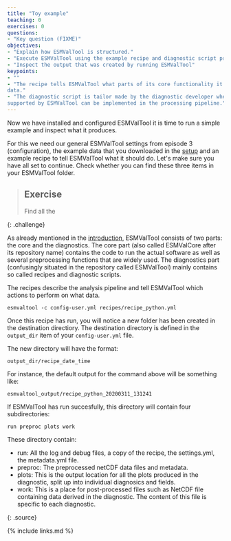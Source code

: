 ```yaml
---
title: "Toy example"
teaching: 0
exercises: 0
questions:
- "Key question (FIXME)"
objectives:
- "Explain how ESMValTool is structured."
- "Execute ESMValTool using the example recipe and diagnostic script provided."
- "Inspect the output that was created by running ESMValTool"
keypoints:
- ""
- "The recipe tells ESMValTool what parts of its core functionality it should run and on what
data."
- "The diagnostic script is tailor made by the diagnostic developer where functionalities not
supported by ESMValTool can be implemented in the processing pipeline."
---
```

Now we have installed and configured ESMValTool it is time to run a simple example and inspect
what it produces.

For this we need our general ESMValTool settings from episode 3 (configuration), the example data
that you downloaded in the
[setup](https://escience-academy.github.io/lesson-esmvaltool/setup.html) and an example recipe to
tell ESMValTool what it should do. Let's make sure you have all set to continue. Check whether
you can find these three items in your ESMValTool folder.

> ## Exercise
>
> Find all the
>
{: .challenge}


As already mentioned in the
[introduction](https://escience-academy.github.io/lesson-esmvaltool/01-introduction/index.html),
ESMValTool consists of two parts: the core and the diagnostics. The core part (also called
ESMValCore after its repository name) contains the code to run the actual software as well as
several preprocessing functions that are widely used. The diagnostics part (confusingly situated
in the repository called ESMValTool) mainly contains so called recipes and diagnostic scripts.

The recipes describe the analysis pipeline and tell ESMValTool which actions to perform on what
data.

~~~
esmvaltool -c config-user.yml recipes/recipe_python.yml
~~~

Once this recipe has run, you will notice a new folder has been created in
the destination directiory. The destination directory is defined in the
`output_dir` item of your `config-user.yml` file.

The new directory will have the format:
~~~
output_dir/recipe_date_time
~~~
For instance, the default output for the command above will be something like:
~~~
esmvaltool_output/recipe_python_20200311_131241
~~~

If ESMValTool has run succesfully, this directory will contain four subdirectories:
~~~
run preproc plots work
~~~
These directory contain:

- run: All the log and debug files, a copy of the recipe, the settings.yml, the metadata.yml file.
- preproc: The preprocessed netCDF data files and metadata.
- plots: This is the output location for all the plots produced in the diagnostic, split up into individual diagnosics and fields.
- work: This is a place for post-processed files such as NetCDF file containing data derived in the diagnostic. The content of this file is specific to each diagnostic.

{: .source}

{% include links.md %}
